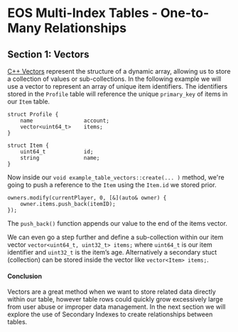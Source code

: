 # EOS Multi-Index Tables - One-to-Many Relationships
## Section 1: Vectors
[C++ Vectors](http://www.cplusplus.com/reference/vector/vector/) represent the structure of a dynamic array, allowing us to store a collection of values or sub-collections. In the following example we will use a vector to represent an array of unique item identifiers. The identifiers stored in the `Profile` table will reference the unique `primary_key` of items in our `Item` table.

```
struct Profile {
    name            	account;
    vector<uint64_t>  	items;
}

struct Item {
    uint64_t     		id;
    string				name;
}
```

Now inside our `void example_table_vectors::create(... )` method, we're going to push a reference to the `Item` using the `Item.id` we stored prior.

```
owners.modify(currentPlayer, 0, [&](auto& owner) {
	owner.items.push_back(itemID);
});
```

The `push_back()` function appends our value to the end of the items vector.

We can even go a step further and define a sub-collection within our item vector
```vector<uint64_t, uint32_t> items;```
where `uint64_t` is our item identifier and `uint32_t` is the item’s age. Alternatively a secondary stuct (collection) can be stored inside the vector like `vector<Item> items;`.

#### Conclusion
Vectors are a great method when we want to store related data directly within our table, however table rows could quickly grow excessively large from user abuse or improper data management. In the next section we will explore the use of Secondary Indexes to create relationships between tables.